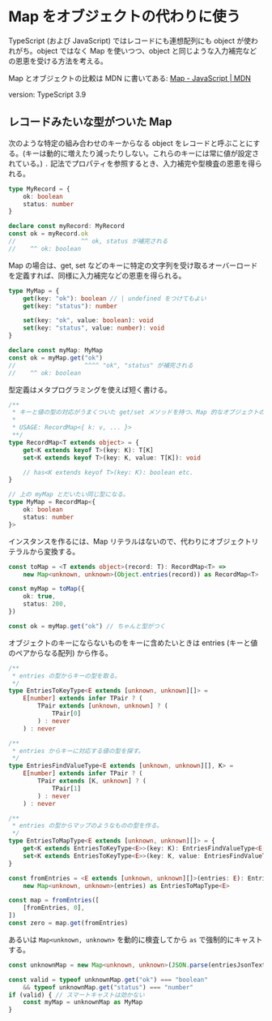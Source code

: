 # Map をオブジェクトの代わりに使う

TypeScript (および JavaScript) ではレコードにも連想配列にも object が使われがち。object ではなく Map を使いつつ、object と同じような入力補完などの恩恵を受ける方法を考える。

Map とオブジェクトの比較は MDN に書いてある: [Map - JavaScript | MDN](https://developer.mozilla.org/ja/docs/Web/JavaScript/Reference/Global_Objects/Map)

version: TypeScript 3.9

## レコードみたいな型がついた Map

次のような特定の組み合わせのキーからなる object をレコードと呼ぶことにする。(キーは動的に増えたり減ったりしない。これらのキーには常に値が設定されている。)
`.` 記法でプロパティを参照するとき、入力補完や型検査の恩恵を得られる。

```ts
type MyRecord = {
    ok: boolean
    status: number
}

declare const myRecord: MyRecord
const ok = myRecord.ok
//                  ^^ ok, status が補完される
//    ^^ ok: boolean
```

Map の場合は、get, set などのキーに特定の文字列を受け取るオーバーロードを定義すれば、同様に入力補完などの恩恵を得られる。

```ts
type MyMap = {
    get(key: "ok"): boolean // | undefined をつけてもよい
    get(key: "status"): number

    set(key: "ok", value: boolean): void
    set(key: "status", value: number): void
}

declare const myMap: MyMap
const ok = myMap.get("ok")
//                   ^^^^ "ok", "status" が補完される
//    ^^ ok: boolean
```

型定義はメタプログラミングを使えば短く書ける。

```ts
/**
 * キーと値の型の対応がうまくついた get/set メソッドを持つ、Map 的なオブジェクトの型を作る型レベル演算子。
 *
 * USAGE: RecordMap<{ k: v, ... }>
 **/
type RecordMap<T extends object> = {
    get<K extends keyof T>(key: K): T[K]
    set<K extends keyof T>(key: K, value: T[K]): void

    // has<K extends keyof T>(key: K): boolean etc.
}

// 上の myMap とだいたい同じ型になる。
type MyMap = RecordMap<{
    ok: boolean
    status: number
}>
```

インスタンスを作るには、Map リテラルはないので、代わりにオブジェクトリテラルから変換する。

```ts
const toMap = <T extends object>(record: T): RecordMap<T> =>
    new Map<unknown, unknown>(Object.entries(record)) as RecordMap<T>

const myMap = toMap({
    ok: true,
    status: 200,
})

const ok = myMap.get("ok") // ちゃんと型がつく
```

オブジェクトのキーにならないものをキーに含めたいときは entries (キーと値のペアからなる配列) から作る。

```ts
/**
 * entries の型からキーの型を取る。
 */
type EntriesToKeyType<E extends [unknown, unknown][]> =
    E[number] extends infer TPair ? (
        TPair extends [unknown, unknown] ? (
            TPair[0]
        ) : never
    ) : never

/**
 * entries からキーに対応する値の型を探す。
 */
type EntriesFindValueType<E extends [unknown, unknown][], K> = 
    E[number] extends infer TPair ? (
        TPair extends [K, unknown] ? (
            TPair[1]
        ) : never
    ) : never

/**
 * entries の型からマップのようなものの型を作る。
 */
type EntriesToMapType<E extends [unknown, unknown][]> = {
    get<K extends EntriesToKeyType<E>>(key: K): EntriesFindValueType<E, K>
    set<K extends EntriesToKeyType<E>>(key: K, value: EntriesFindValueType<E, K>): void
}

const fromEntries = <E extends [unknown, unknown][]>(entries: E): EntriesToMapType<E> =>
    new Map<unknown, unknown>(entries) as EntriesToMapType<E>

const map = fromEntries([
    [fromEntries, 0],
])
const zero = map.get(fromEntries)
```

あるいは `Map<unknown, unknown>` を動的に検査してから `as` で強制的にキャストする。

```ts
const unknownMap = new Map<unknown, unknown>(JSON.parse(entriesJsonText))

const valid = typeof unknownMap.get("ok") === "boolean"
    && typeof unknownMap.get("status") === "number"
if (valid) { // スマートキャストは効かない
    const myMap = unknownMap as MyMap
}
```
